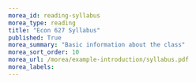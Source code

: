 ```yaml
---
morea_id: reading-syllabus
morea_type: reading
title: "Econ 627 Syllabus"
published: True
morea_summary: "Basic information about the class"
morea_sort_order: 10
morea_url: /morea/example-introduction/syllabus.pdf
morea_labels: 
---
```

